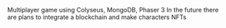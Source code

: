 Multiplayer game using Colyseus, MongoDB, Phaser 3
In the future there are plans to integrate a blockchain and make characters NFTs

